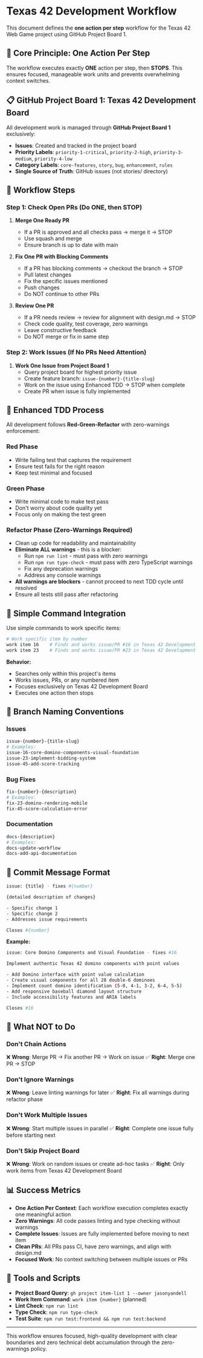 # Texas 42 Development Workflow

This document defines the **one action per step** workflow for the Texas 42 Web Game project using GitHub Project Board 1.

## 🎯 Core Principle: One Action Per Step

The workflow executes exactly **ONE** action per step, then **STOPS**. This ensures focused, manageable work units and prevents overwhelming context switches.

## 📋 GitHub Project Board 1: Texas 42 Development Board

All development work is managed through **GitHub Project Board 1** exclusively:

- **Issues**: Created and tracked in the project board
- **Priority Labels**: `priority-1-critical`, `priority-2-high`, `priority-3-medium`, `priority-4-low`
- **Category Labels**: `core-features`, `story`, `bug`, `enhancement`, `rules`
- **Single Source of Truth**: GitHub issues (not stories/ directory)

## 🔄 Workflow Steps

### Step 1: Check Open PRs (Do ONE, then STOP)

1. **Merge One Ready PR**
   - If a PR is approved and all checks pass → merge it → STOP
   - Use squash and merge
   - Ensure branch is up to date with main

2. **Fix One PR with Blocking Comments**
   - If a PR has blocking comments → checkout the branch → STOP
   - Pull latest changes
   - Fix the specific issues mentioned
   - Push changes
   - Do NOT continue to other PRs

3. **Review One PR**
   - If a PR needs review → review for alignment with design.md → STOP
   - Check code quality, test coverage, zero warnings
   - Leave constructive feedback
   - Do NOT merge or fix in same step

### Step 2: Work Issues (If No PRs Need Attention)

1. **Work One Issue from Project Board 1**
   - Query project board for highest priority issue
   - Create feature branch: `issue-{number}-{title-slug}`
   - Work on the issue using Enhanced TDD → STOP when complete
   - Create PR when issue is fully implemented

## 🧪 Enhanced TDD Process

All development follows **Red-Green-Refactor** with zero-warnings enforcement:

### Red Phase
- Write failing test that captures the requirement
- Ensure test fails for the right reason
- Keep test minimal and focused

### Green Phase  
- Write minimal code to make test pass
- Don't worry about code quality yet
- Focus only on making the test green

### Refactor Phase (Zero-Warnings Required)
- Clean up code for readability and maintainability
- **Eliminate ALL warnings** - this is a blocker:
  - Run `npm run lint` - must pass with zero warnings
  - Run `npm run type-check` - must pass with zero TypeScript warnings
  - Fix any deprecation warnings
  - Address any console warnings
- **All warnings are blockers** - cannot proceed to next TDD cycle until resolved
- Ensure all tests still pass after refactoring

## 🎯 Simple Command Integration

Use simple commands to work specific items:

```bash
# Work specific item by number
work item 16    # Finds and works issue/PR #16 in Texas 42 Development Board
work item 23    # Finds and works issue/PR #23 in Texas 42 Development Board
```

**Behavior:**
- Searches only within this project's items
- Works issues, PRs, or any numbered item
- Focuses exclusively on Texas 42 Development Board
- Executes one action then stops

## 🌿 Branch Naming Conventions

### Issues
```bash
issue-{number}-{title-slug}
# Examples:
issue-16-core-domino-components-visual-foundation
issue-23-implement-bidding-system
issue-45-add-score-tracking
```

### Bug Fixes
```bash
fix-{number}-{description}
# Examples:
fix-23-domino-rendering-mobile
fix-45-score-calculation-error
```

### Documentation
```bash
docs-{description}
# Examples:
docs-update-workflow
docs-add-api-documentation
```

## 💬 Commit Message Format

```bash
issue: {title} - fixes #{number}

{detailed description of changes}

- Specific change 1
- Specific change 2  
- Addresses issue requirements

Closes #{number}
```

**Example:**
```bash
issue: Core Domino Components and Visual Foundation - fixes #16

Implement authentic Texas 42 domino components with point values

- Add Domino interface with point value calculation
- Create visual components for all 28 double-6 dominoes
- Implement count domino identification (5-0, 4-1, 3-2, 6-4, 5-5)
- Add responsive baseball diamond layout structure
- Include accessibility features and ARIA labels

Closes #16
```

## 🚫 What NOT to Do

### Don't Chain Actions
❌ **Wrong**: Merge PR → Fix another PR → Work on issue
✅ **Right**: Merge one PR → STOP

### Don't Ignore Warnings
❌ **Wrong**: Leave linting warnings for later
✅ **Right**: Fix all warnings during refactor phase

### Don't Work Multiple Issues
❌ **Wrong**: Start multiple issues in parallel
✅ **Right**: Complete one issue fully before starting next

### Don't Skip Project Board
❌ **Wrong**: Work on random issues or create ad-hoc tasks
✅ **Right**: Only work items from Texas 42 Development Board

## 📊 Success Metrics

- **One Action Per Context**: Each workflow execution completes exactly one meaningful action
- **Zero Warnings**: All code passes linting and type checking without warnings
- **Complete Issues**: Issues are fully implemented before moving to next item
- **Clean PRs**: All PRs pass CI, have zero warnings, and align with design.md
- **Focused Work**: No context switching between multiple issues or PRs

## 🔧 Tools and Scripts

- **Project Board Query**: `gh project item-list 1 --owner jasonyandell`
- **Work Item Command**: `work item {number}` (planned)
- **Lint Check**: `npm run lint`
- **Type Check**: `npm run type-check`
- **Test Suite**: `npm run test:frontend && npm run test:backend`

---

This workflow ensures focused, high-quality development with clear boundaries and zero technical debt accumulation through the zero-warnings policy.
